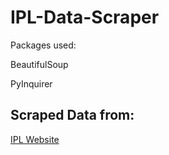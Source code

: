 # IPL-Data-Scraper

Packages used:

BeautifulSoup

PyInquirer

## Scraped Data from:
[IPL Website](iplt20.com)
